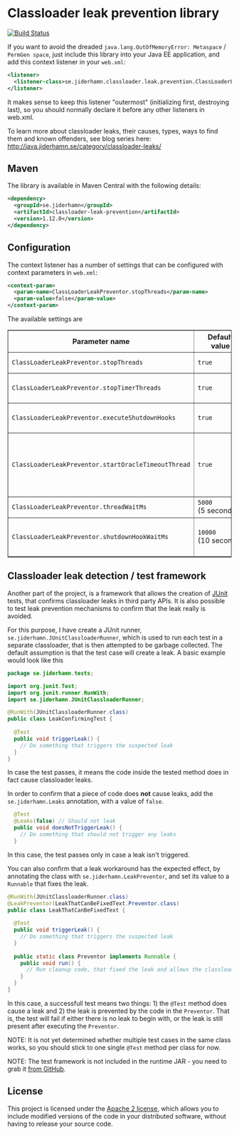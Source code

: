 # Classloader leak prevention library
[![Build Status](https://api.travis-ci.org/mjiderhamn/classloader-leak-prevention.png)](http://travis-ci.org/mjiderhamn/classloader-leak-prevention)

If you want to avoid the dreaded `java.lang.OutOfMemoryError: Metaspace` / `PermGen space`, just include this library into your Java EE application, and add this context listener in your `web.xml`:

```xml
<listener>
  <listener-class>se.jiderhamn.classloader.leak.prevention.ClassLoaderLeakPreventor</listener-class>
</listener>
```

It makes sense to keep this listener "outermost" (initializing first, destroying last), so you should normally declare it before any other listeners in web.xml.

To learn more about classloader leaks, their causes, types, ways to find them and known offenders, see blog series here: http://java.jiderhamn.se/category/classloader-leaks/

## Maven
The library is available in Maven Central with the following details:

```xml
<dependency>
  <groupId>se.jiderhamn</groupId>
  <artifactId>classloader-leak-prevention</artifactId>
  <version>1.12.0</version>
</dependency>
```

## Configuration
The context listener has a number of settings that can be configured with context parameters in <code>web.xml</code>:
 
```xml
<context-param>
  <param-name>ClassLoaderLeakPreventor.stopThreads</param-name>
  <param-value>false</param-value>
</context-param>
```
 
 The available settings are
 <table border="1">
   <tr>
     <th>Parameter name</th>
     <th>Default value</th>
     <th>Description</th>
   </tr>
   <tr>
     <td><code>ClassLoaderLeakPreventor.stopThreads</code></td>
     <td><code>true</code></td>
     <td>Should threads tied to the web app classloader be forced to stop at application shutdown?</td>
   </tr>
   <tr>
     <td><code>ClassLoaderLeakPreventor.stopTimerThreads</code></td>
     <td><code>true</code></td>
     <td>Should Timer threads tied to the web app classloader be forced to stop at application shutdown?</td>
   </tr>
   <tr>
     <td><code>ClassLoaderLeakPreventor.executeShutdownHooks</td>
     <td><code>true</code></td>
     <td>Should shutdown hooks registered from the application be executed at application shutdown?</td>
   </tr>
   <tr>
     <td><code>ClassLoaderLeakPreventor.startOracleTimeoutThread</td>
     <td><code>true</code></td>
     <td>
       Should the <code>oracle.jdbc.driver.OracleTimeoutPollingThread</code> thread be forced to start with system ClassLoader,
       in case Oracle JDBC driver is present? This is normally a good idea, but can be disabled in case the Oracle JDBC
       driver is not used even though it is on the classpath.
     </td>
   </tr>
   <tr>
     <td><code>ClassLoaderLeakPreventor.threadWaitMs</td>
     <td nowrap="nowrap"><code>5000</code><br />(5 seconds)</td>
     <td>No of milliseconds to wait for threads to finish execution, before stopping them.</td>
   </tr>
   <tr>
     <td><code>ClassLoaderLeakPreventor.shutdownHookWaitMs</code></td>
     <td nowrap="nowrap"><code>10000</code><br />(10 seconds)</td>
     <td>
       No of milliseconds to wait for shutdown hooks to finish execution, before stopping them.
       If set to -1 there will be no waiting at all, but Thread is allowed to run until finished.
     </td>
   </tr>
 </table>

## Classloader leak detection / test framework

Another part of the project, is a framework that allows the creation of <a href="http://junit.org/">JUnit</a> tests, that confirms classloader leaks in third party APIs. It is also possible to test leak prevention mechanisms to confirm that the leak really is avoided.

For this purpose, I have create a JUnit runner, <code>se.jiderhamn.JUnitClassloaderRunner</code>, which is used to run each test in a separate classloader, that is then attempted to be garbage collected. The default assumption is that the test case will create a leak. A basic example would look like this

```java
package se.jiderhamn.tests;

import org.junit.Test;
import org.junit.runner.RunWith;
import se.jiderhamn.JUnitClassloaderRunner;

@RunWith(JUnitClassloaderRunner.class)
public class LeakConfirmingTest {
  
  @Test
  public void triggerLeak() {
    // Do something that triggers the suspected leak
  }
}
```

In case the test passes, it means the code inside the tested method does in fact cause classloader leaks.

In order to confirm that a piece of code does <strong>not</strong> cause leaks, add the <code>se.jiderhamn.Leaks</code> annotation, with a value of `false`.
```java
  @Test
  @Leaks(false) // Should not leak
  public void doesNotTriggerLeak() {
    // Do something that should not trigger any leaks
  }
```
In this case, the test passes only in case a leak isn't triggered.

You can also confirm that a leak workaround has the expected effect, by annotating the class with <code>se.jiderhamn.LeakPreventor</code>, and set its value to a <code>Runnable</code> that fixes the leak.
```java
@RunWith(JUnitClassloaderRunner.class)
@LeakPreventor(LeakThatCanBeFixedText.Preventor.class)
public class LeakThatCanBeFixedText {
  
  @Test
  public void triggerLeak() {
    // Do something that triggers the suspected leak
  }
  
  public static class Preventor implements Runnable {
    public void run() {
      // Run cleanup code, that fixed the leak and allows the classloader to be GC:ed
    }
  }
}
```
In this case, a successfull test means two things: 1) the <code>@Test</code> method does cause a leak and 2) the leak is prevented by the code in the <code>Preventor</code>. That is, the test will fail if either there is no leak to begin with, or the leak is still present after executing the <code>Preventor</code>.

NOTE: It is not yet determined whether multiple test cases in the same class works, so you should stick to one single <code>@Test</code> method per class for now.

NOTE: The test framework is not included in the runtime JAR - you need to grab it <a href="https://github.com/mjiderhamn/classloader-leak-prevention">from GitHub</a>.

## License

This project is licensed under the <a href="http://www.apache.org/licenses/LICENSE-2.0">Apache 2 license</a>, which allows you to include modified versions of the code in your distributed software, without having to release your source code.